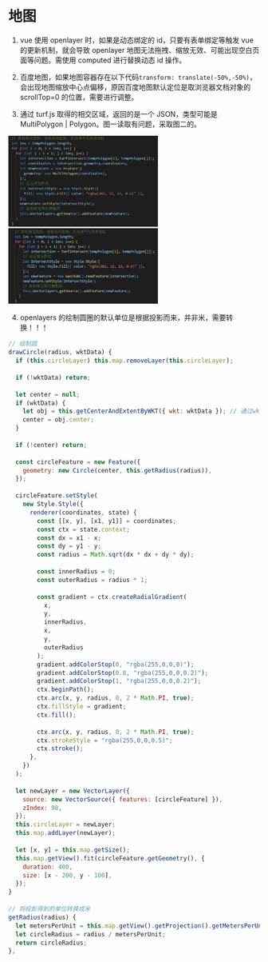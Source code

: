# 地图

1. vue 使用 openlayer 时，如果是动态绑定的 id，只要有表单绑定等触发 vue 的更新机制，就会导致 openlayer 地图无法拖拽、缩放无效、可能出现空白页面等问题。需使用 computed 进行替换动态 id 操作。

2. 百度地图，如果地图容器存在以下代码`transform: translate(-50%,-50%)`，会出现地图缩放中心点偏移，原因百度地图默认定位是取浏览器文档对象的 scrollTop=0 的位置，需要进行调整。

3. 通过 turf.js 取得的相交区域，返回的是一个 JSON，类型可能是 MultiPolygon | Polygon。图一读取有问题，采取图二的。
<div style="overflow: hidden">
<div style="float:left;"><img src="./img/turf-1.png"  width="300" /></div>
<div style="float:left;"><img src="./img/turf-2.png" width="300" /></div>
</div>

4. openlayers 的绘制圆圈的默认单位是根据投影而来，并非米，需要转换！！！

```js
// 绘制圆
drawCircle(radius, wktData) {
  if (this.circleLayer) this.map.removeLayer(this.circleLayer);

  if (!wktData) return;

  let center = null;
  if (wktData) {
    let obj = this.getCenterAndExtentByWKT({ wkt: wktData }); // 通过wkt的数据获取中心点
    center = obj.center;
  }

  if (!center) return;

  const circleFeature = new Feature({
    geometry: new Circle(center, this.getRadius(radius)),
  });

  circleFeature.setStyle(
    new Style.Style({
      renderer(coordinates, state) {
        const [[x, y], [x1, y1]] = coordinates;
        const ctx = state.context;
        const dx = x1 - x;
        const dy = y1 - y;
        const radius = Math.sqrt(dx * dx + dy * dy);

        const innerRadius = 0;
        const outerRadius = radius * 1;

        const gradient = ctx.createRadialGradient(
          x,
          y,
          innerRadius,
          x,
          y,
          outerRadius
        );
        gradient.addColorStop(0, "rgba(255,0,0,0)");
        gradient.addColorStop(0.8, "rgba(255,0,0,0.2)");
        gradient.addColorStop(1, "rgba(255,0,0,0.2)");
        ctx.beginPath();
        ctx.arc(x, y, radius, 0, 2 * Math.PI, true);
        ctx.fillStyle = gradient;
        ctx.fill();

        ctx.arc(x, y, radius, 0, 2 * Math.PI, true);
        ctx.strokeStyle = "rgba(255,0,0,0.5)";
        ctx.stroke();
      },
    })
  );

  let newLayer = new VectorLayer({
    source: new VectorSource({ features: [circleFeature] }),
    zIndex: 98,
  });
  this.circleLayer = newLayer;
  this.map.addLayer(newLayer);

  let [x, y] = this.map.getSize();
  this.map.getView().fit(circleFeature.getGeometry(), {
    duration: 400,
    size: [x - 200, y - 100],
  });
}

// 将投影得到的单位转换成米
getRadius(radius) {
  let metersPerUnit = this.map.getView().getProjection().getMetersPerUnit();
  let circleRadius = radius / metersPerUnit;
  return circleRadius;
},
```
